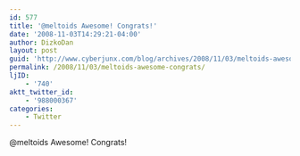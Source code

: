 ```yaml
---
id: 577
title: '@meltoids Awesome! Congrats!'
date: '2008-11-03T14:29:21-04:00'
author: DizkoDan
layout: post
guid: 'http://www.cyberjunx.com/blog/archives/2008/11/03/meltoids-awesome-congrats/'
permalink: /2008/11/03/meltoids-awesome-congrats/
ljID:
    - '740'
aktt_twitter_id:
    - '988000367'
categories:
    - Twitter
---
```


@meltoids Awesome! Congrats!